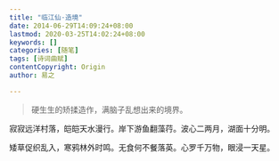 ```yaml
---
title: "临江仙·造境"
date: 2014-06-29T14:09:24+08:00
lastmod: 2020-03-25T14:02:24+08:00
keywords: []
categories: [随笔]
tags: [诗词曲赋]
contentCopyright: Origin
author: 易之

---
```


> 硬生生的矫揉造作，满脑子乱想出来的境界。

寂寂远洋村落，皑皑天水漫行。岸下游鱼翻藻荇。波心二两月，湖面十分明。

矮草促织乱入，寒鸦林外时鸣。无食何不餐落英。心罗千万物，眼浸一天星。

